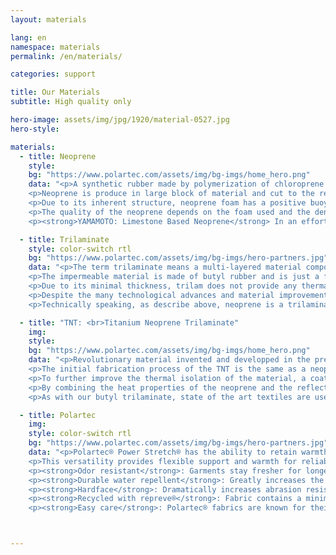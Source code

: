 ```yaml
---
layout: materials

lang: en
namespace: materials
permalink: /en/materials/

categories: support

title: Our Materials
subtitle: High quality only

hero-image: assets/img/jpg/1920/material-0527.jpg
hero-style:

materials:
  - title: Neoprene
    style:  
    bg: "https://www.polartec.com/assets/img/bg-imgs/home_hero.png"
    data: "<p>A synthetic rubber made by polymerization of chloroprene. Neoprene exhibits good chemical stability and maintains flexibility over a wide range of temperature. Neoprene foam is produced in either closed-cell or open-cell form. The closed-cell version is waterproof and used for wetsuits and drysuits. The foam is formed by injecting the neoprene with nitrogen gas, creating gas cells inside the material thus increasing its insulation properties.</p>
    <p>Neoprene is produce in large block of material and cut to the required thickness, varying from 1mm to 10mm. The greater the thickness, the better the thermal insulation. To provide strength and protection, the foam can be laminated on either side with nylon, polyester or various other fabrics.</p>
    <p>Due to its inherent structure, neoprene foam has a positive buoyancy. Since the foam largely contains gas pockets, the thickness and the buoyancy of the neoprene decrease at depth, loosing some of its thermal insulation.</p>
    <p>The quality of the neoprene depends on the foam used and the density of the material. The amout of gas cells and their size is directly related to the durability of the foam. A denser neoprene will be more durable, less buoyant and resist better to the great ambiant pressure at depth.</p>
    <p><strong>YAMAMOTO: Limestone Based Neoprene</strong> In an effort to provide the perfect material to its customer, SF Tech is using the best neoprene available on the market. A Japanese neoprene foam made at 99.7% of Limestone, (calcium carbonate) making it more environment-friendly than petroleum-based products. We use only #88 neoprene, a high-density hyper-compressed neoprene foam with excellent thermal insulation, exceptional durability and can withstand high pressure without loosing its properties.</p>"

  - title: Trilaminate
    style: color-switch rtl
    bg: "https://www.polartec.com/assets/img/bg-imgs/hero-partners.jpg"
    data: "<p>The term trilaminate means a multi-layered material composed of three layers of overlapping materials, laminated together. An inner and outer linings provide the strength and durability whereas the middle layer ensure the watertightness of the material.</p>
    <p>The impermeable material is made of butyl rubber and is just a few tenth of millimeter thick. To avoid tearing and ripping, an outer protective fabric is necessary. Usually, a strong, non-elastic woven material (nylon, polyester, kevlar,...)</p>
    <p>Due to its minimal thickness, trilam does not provide any thermal insulation. Therefore, the diver must use appropriate undergarment, generally thicker than with a neoprene drysuit. However, the buoyancy of the material is reduced and the material is drying faster.</p>
    <p>Despite the many technological advances and material improvements, the name Trilam stayed and now encompass various materials made from 2 (bi-laminate) up to 8 (octo-laminate) layers.</p>
    <p>Technically speaking, as describe above, neoprene is a trilaminate material where the middle liner is made of neoprene. But to avoid confusion, both technical terms, Neoprene and Trialm, are used to describe the categories of products.</p>"

  - title: "TNT: <br>Titanium Neoprene Trilaminate"
    img:
    style: 
    bg: "https://www.polartec.com/assets/img/bg-imgs/home_hero.png"
    data: "<p>Revolutionary material invented and developped in the premises of SF Tech, TNT is a trilaminate material using high density neoprene foam as an impermeable layer instead of butyl rubber.</p>
    <p>The initial fabrication process of the TNT is the same as a neoprene material. A layer of neoprene foam is laminated with an inner and outer layer. Then, the overall material undergoes a second compression phase in a hyperbaric chamber. This process creates a thin, flexible, ultra dense neoprene trilaminate. By using neoprene as a impermeable medium instead of butyl, flexibility and heat retaining property are drastically improved, with an increase of heat insulation up to 40%.</p>
    <p>To further improve the thermal isolation of the material, a coating of solid Titanium alloy, called Ti-Alpha, is applied directly on either side of the neoprene sheet, creating an efficient insulating barrier. The exterior layer reduces cold absortion and the interior layer increases heat reflection, keeping the warm body temperature inside the suit. By reducing heat exchange and acting as a reflective barrier, the titanium significantly improve thermal insulation up to 40%.</p>
    <p>By combining the heat properties of the neoprene and the reflective layers of Titanium, TNT drysuit feels nearly twice as warm as a corresponding butyl trilaminate drysuit.</p>
    <p>As with our butyl trilaminate, state of the art textiles are used on our TNT. The Kevlar outer layer is exactly the same and consist of Kevlar reinforced Nylon and Polyester, whereas the inner layer is made of Nylon.</p>"

  - title: Polartec
    img:
    style: color-switch rtl
    bg: "https://www.polartec.com/assets/img/bg-imgs/hero-partners.jpg"
    data: "<p>Polartec® Power Stretch® has the ability to retain warmth without restricting movement or agility during activities. The outer surface has a low-friction finish that reduces irritation when worn with other fabrics and increases overall abrasion resistance. The next-to-skin layer stays dry, breathable and comfortable by continuously transferring moisture vapor for rapid evaporation. Reinforced elastic fibers ensure the fabric consistently rebounds after every stretch.</p>
    <p>This versatility provides flexible support and warmth for reliable comfort in any sport based activity. Polartec® wicks moisture like a base material, but can handle direct exposure to the elements when necessary.</p>
    <p><strong>Odor resistant</strong>: Garments stay fresher for longer between washes. A silver salt (salt chloride) inhibits the growth of odor causing bacteria for the life of the garment</p>
    <p><strong>Durable water repellent</strong>: Greatly increases the fabric's inherent ability the resist water and snow without sacrificing breathability</p>
    <p><strong>Hardface</strong>: Dramatically increases abrasion resistance, reduces surface friction against other layers  and adds durable water repellency</p>
    <p><strong>Recycled with repreve®</strong>: Fabric contains a minimum of 50% Repreve® recycled fibers that conserve energy and reduce CO2 emissions</p>
    <p><strong>Easy care</strong>: Polartec® fabrics are known for their easy care and lasting durability. Most Polartec® fabric can be washed in warm water and tumbled dry on low and in most cases this will deliver the best post-wash feel and performance</p>"



---
```


